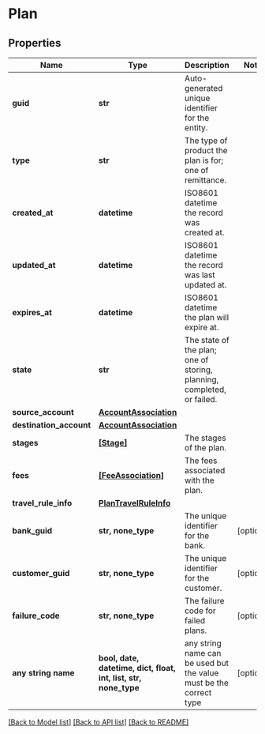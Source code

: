 # Plan



## Properties
Name | Type | Description | Notes
------------ | ------------- | ------------- | -------------
**guid** | **str** | Auto-generated unique identifier for the entity. | 
**type** | **str** | The type of product the plan is for; one of remittance. | 
**created_at** | **datetime** | ISO8601 datetime the record was created at. | 
**updated_at** | **datetime** | ISO8601 datetime the record was last updated at. | 
**expires_at** | **datetime** | ISO8601 datetime the plan will expire at. | 
**state** | **str** | The state of the plan; one of storing, planning, completed, or failed. | 
**source_account** | [**AccountAssociation**](AccountAssociation.md) |  | 
**destination_account** | [**AccountAssociation**](AccountAssociation.md) |  | 
**stages** | [**[Stage]**](Stage.md) | The stages of the plan. | 
**fees** | [**[FeeAssociation]**](FeeAssociation.md) | The fees associated with the plan. | 
**travel_rule_info** | [**PlanTravelRuleInfo**](PlanTravelRuleInfo.md) |  | 
**bank_guid** | **str, none_type** | The unique identifier for the bank. | [optional] 
**customer_guid** | **str, none_type** | The unique identifier for the customer. | [optional] 
**failure_code** | **str, none_type** | The failure code for failed plans. | [optional] 
**any string name** | **bool, date, datetime, dict, float, int, list, str, none_type** | any string name can be used but the value must be the correct type | [optional]

[[Back to Model list]](../README.md#documentation-for-models) [[Back to API list]](../README.md#documentation-for-api-endpoints) [[Back to README]](../README.md)


